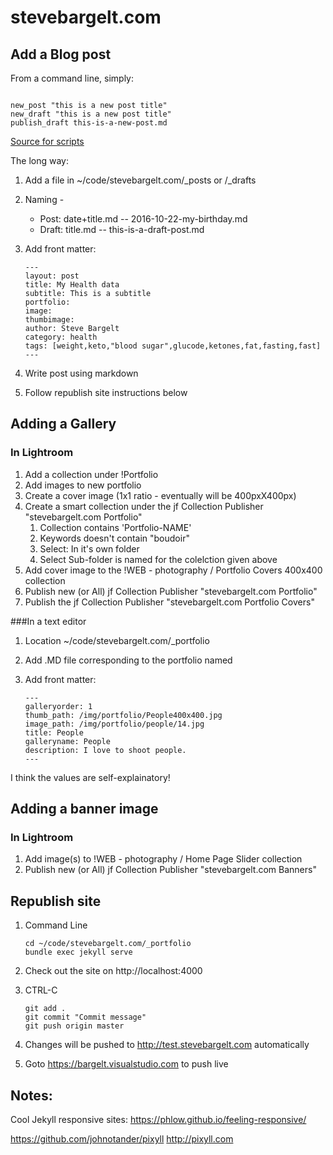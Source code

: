 # stevebargelt.com

## Add a Blog post
From a command line, simply: 

~~~~
    
new_post "this is a new post title"
new_draft "this is a new post title"
publish_draft this-is-a-new-post.md

~~~~
[Source for scripts](https://github.com/stevebargelt/scripts/) 

The long way: 

1. Add a file in ~/code/stevebargelt.com/_posts or /_drafts
2. Naming - 
    * Post: date+title.md -- 2016-10-22-my-birthday.md
    * Draft: title.md -- this-is-a-draft-post.md
3. Add front matter:

    ~~~~
    ---
    layout: post
    title: My Health data
    subtitle: This is a subtitle
    portfolio: 
    image: 
    thumbimage:
    author: Steve Bargelt
    category: health
    tags: [weight,keto,"blood sugar",glucode,ketones,fat,fasting,fast]
    ---
    ~~~~

1. Write post using markdown
1. Follow republish site instructions below 

## Adding a Gallery

### In Lightroom 
1. Add a collection under !Portfolio
1. Add images to new portfolio
1. Create a cover image (1x1 ratio - eventually will be 400pxX400px)
1. Create a smart collection under the jf Collection Publisher "stevebargelt.com Portfolio"
    1. Collection contains 'Portfolio-NAME'
    1. Keywords doesn't contain "boudoir"
    1. Select: In it's own folder
    1. Select Sub-folder is named for the colelction given above
1. Add cover image to the !WEB - photography / Portfolio Covers 400x400 collection
1. Publish new (or All) jf Collection Publisher "stevebargelt.com Portfolio"
1. Publish the jf Collection Publisher "stevebargelt.com Portfolio Covers"

###In a text editor
1. Location ~/code/stevebargelt.com/_portfolio
1. Add .MD file corresponding to the portfolio named
1. Add front matter:

    ~~~~
    ---
    galleryorder: 1
    thumb_path: /img/portfolio/People400x400.jpg
    image_path: /img/portfolio/people/14.jpg
    title: People
    galleryname: People 
    description: I love to shoot people.
    ---
    ~~~~

I think the values are self-explainatory!

## Adding a banner image

### In Lightroom 

1. Add image(s) to !WEB - photography / Home Page Slider collection
1. Publish new (or All) jf Collection Publisher "stevebargelt.com Banners"

## Republish site
1. Command Line 

    ~~~~
    cd ~/code/stevebargelt.com/_portfolio
    bundle exec jekyll serve 
    ~~~~

2. Check out the site on http://localhost:4000
1. CTRL-C 

    ~~~~
    git add .
    git commit "Commit message"
    git push origin master 
    ~~~~

1. Changes will be pushed to http://test.stevebargelt.com automatically
1. Goto https://bargelt.visualstudio.com to push live

## Notes:

Cool Jekyll responsive sites:
https://phlow.github.io/feeling-responsive/

https://github.com/johnotander/pixyll
http://pixyll.com


